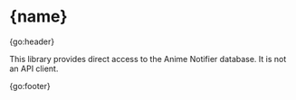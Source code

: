 # {name}

{go:header}

This library provides direct access to the Anime Notifier database. It is not an API client.

{go:footer}
